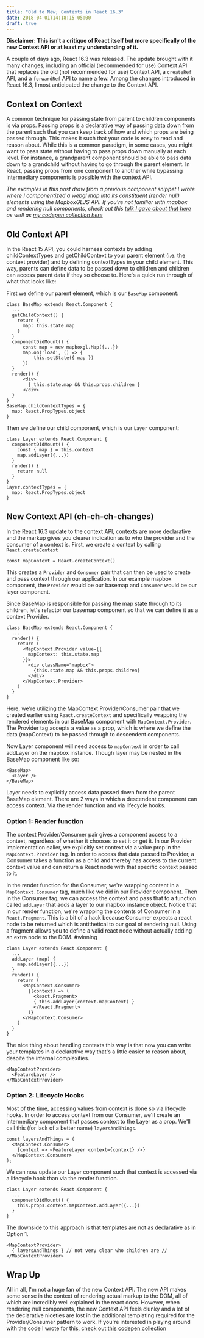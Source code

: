 ```yaml
---
title: "Old to New; Contexts in React 16.3"
date: 2018-04-01T14:18:15-05:00
draft: true
---
```


**Disclaimer: This isn't a critique of React itself but more specifically of the new Context API or at least my understanding of it.**

A couple of days ago, React 16.3 was released. The update brought with it many changes, including an official (recommended for use) Context API that replaces the old (not recommended for use) Context API, a `createRef` API, and a `forwardRef` API to name a few. Among the changes introduced in React 16.3, I most anticipated the change to the Context API. 

## Context on Context
A common technique for passing state from parent to children components is via props. Passing props is a declarative way of passing data down from the parent such that you can keep track of how and which props are being passed through. This makes it such that your code is easy to read and reason about. While this is a common paradigm, in some cases, you might want to pass state without having to pass props down manually at each level. For instance, a grandparent component should be able to pass data down to a grandchild without having to go through the parent element. In React, passing props from one component to another while bypassing intermediary components is possible with the context API.

*The examples in this post draw from a previous component snippet I wrote where I componentized a webgl map into its constituent (render null) elements using the MapboxGLJS API. If you're not familiar with mapbox and rendering null components, check out this [talk I gave about that here](https://www.youtube.com/watch?v=LrqmA_BoV9c) as well as [my codepen collection here](https://codepen.io/collection/AQdKrV/)*

## Old Context API
In the React 15 API, you could harness contexts by adding childContextTypes and getChildContext to your parent element (i.e. the context provider) and by defining contextTypes in your child element. This way, parents can define data to be passed down to children and children can access parent data if they so choose to. Here's a quick run through of what that looks like: 

First we define our parent element, which is our `BaseMap` component:  
```
class BaseMap extends React.Component {
  ...
  getChildContext() {
    return {
      map: this.state.map
    }
  }
  componentDidMount() {
      const map = new mapboxgl.Map({...})
      map.on('load', () => {
          this.setState({ map })
      })
  }
  render() {
      <div>
        { this.state.map && this.props.children }
      </div>
  }
}
BaseMap.childContextTypes = {
  map: React.PropTypes.object
}
```

Then we define our child component, which is our `Layer` component:
```
class Layer extends React.Component {
  componentDidMount() {
    const { map } = this.context
    map.addLayer({...})
  }
  render() {
    return null
  }
}
Layer.contextTypes = {
  map: React.PropTypes.object
}
```

## New Context API (ch-ch-ch-changes)
In the React 16.3 update to the context API, contexts are more declarative and the markup gives you clearer indication as to who the provider and the consumer of a context is. First, we create a context by calling `React.createContext`

```
const mapContext = React.createContext()
```

This creates a `Provider` and `Consumer` pair that can then be used to create and pass context through our application. In our example mapbox component, the `Provider` would be our basemap and `Consumer` would be our layer component. 

Since BaseMap is responsible for passing the map state through to its children, let's refactor our basemap component so that we can define it as a context Provider. 

```
class BaseMap extends React.Component {
  ...
  render() {
    return (
      <MapContext.Provider value={{
        mapContext: this.state.map
      }}>
        <div className="mapbox">
          {this.state.map && this.props.children}
        </div>
      </MapContext.Provider>
    )
  }
}
```

Here, we're utilizing the MapContext Provider/Consumer pair that we created earlier using `React.createContext` and specifically wrapping the rendered elements in our BaseMap component with `MapContext.Provider`. The Provider tag accepts a value as a prop, which is where we define the data (mapContext) to be passed through to descendent components.

Now Layer component will need access to `mapContext` in order to call addLayer on the mapbox instance. Though layer may be nested in the BaseMap component like so: 

```
<BaseMap>
  <Layer />
</BaseMap>
```

Layer needs to explicitly access data passed down from the parent BaseMap element. There are 2 ways in which a descendent component can access context. Via the render function and via lifecycle hooks.

### Option 1: Render function 
The context Provider/Consumer pair gives a component access to a context, regardless of whether it chooses to set it or get it. In our Provider implementation ealier, we explicitly set context via a value prop in the `MapContext.Provider` tag. In order to access that data passed to Provider, a Consumer takes a function as a child and thereby has access to the current context value and can return a React node with that specific context passed to it. 

In the render function for the Consumer, we're wrapping content in a `MapContext.Consumer` tag, much like we did in our Provider component. Then in the Consumer tag, we can access the context and pass that to a function called `addLayer` that adds a layer to our mapbox instance object. Notice that in our render function, we're wrapping the contents of Consumer in a `React.Fragment`. This is a bit of a hack because Consumer expects a react node to be returned which is antithetical to our goal of rendering null. Using a fragment allows you to define a valid react node without actually adding an extra node to the DOM. #winning

```
class Layer extends React.Component {
  ...
  addLayer (map) {
    map.addLayer({...})
  }
  render() {
    return (
      <MapContext.Consumer>
        {(context) => (
          <React.Fragment>
          { this.addLayer(context.mapContext) }
          </React.Fragment>
        )}
      </MapContext.Consumer>
    )
  }
}
```

The nice thing about handling contexts this way is that now you can write your templates in a declarative way that's a little easier to reason about, despite the internal complexities.

```
<MapContextProvider>
  <FeatureLayer />
</MapContextProvider>
```

### Option 2: Lifecycle Hooks
Most of the time, accessing values from context is done so via lifecycle hooks. In order to access context from our Consumer, we'll create an intermediary component that passes context to the Layer as a prop. We'll call this (for lack of a better name) `layersAndThings`. 

```
const layersAndThings = (
  <MapContext.Consumer>
    {context => <FeatureLayer context={context} />}
  </MapContext.Consumer>
);
```

We can now update our Layer component such that context is accessed via a lifecycle hook than via the render function. 

```
class Layer extends React.Component {
  ...
  componentDidMount() {
    this.props.context.mapContext.addLayer({...})
  }
}
```

The downside to this approach is that templates are not as declarative as in Option 1.

```
<MapContextProvider>
  { layersAndThings } // not very clear who children are //
</MapContextProvider>
```

## Wrap Up
All in all, I'm not a huge fan of the new Context API. The new API makes some sense in the context of rendering actual markup to the DOM, all of which are incredibly well explained in the react docs. However, when rendering null components, the new Context API feels clunky and a lot of the declarative niceties are lost in the additional templating required for the Provider/Consumer pattern to work. If you're interested in playing around with the code I wrote for this, check out [this codepen collection](https://codepen.io/collection/nZrBNp/)